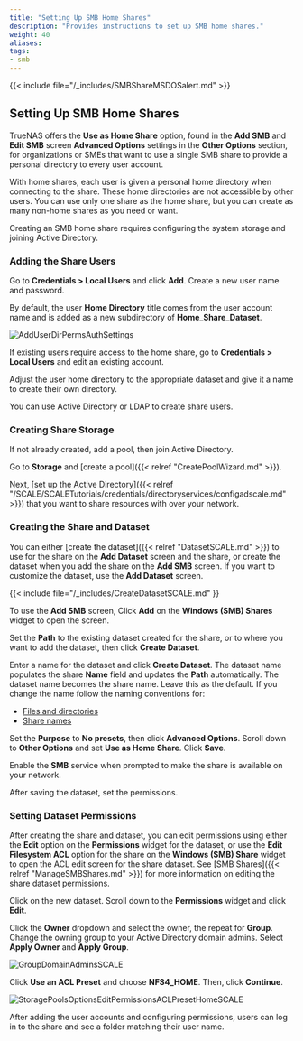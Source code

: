 ```yaml
---
title: "Setting Up SMB Home Shares"
description: "Provides instructions to set up SMB home shares."
weight: 40
aliases: 
tags:
- smb
---
```


{{< include file="/_includes/SMBShareMSDOSalert.md" >}}

## Setting Up SMB Home Shares
TrueNAS offers the **Use as Home Share** option, found in the **Add SMB** and **Edit SMB** screen **Advanced Options** settings in the **Other Options** section, for organizations or SMEs that want to use a single SMB share to provide a personal directory to every user account.

With home shares, each user is given a personal home directory when connecting to the share.
These home directories are not accessible by other users.
You can use only one share as the home share, but you can create as many non-home shares as you need or want.

Creating an SMB home share requires configuring the system storage and joining Active Directory.

### Adding the Share Users
Go to **Credentials > Local Users** and click **Add**. 
Create a new user name and password. 

By default, the user **Home Directory** title comes from the user account name and is added as a new subdirectory of **Home_Share_Dataset**.

![AddUserDirPermsAuthSettings](/images/SCALE/Credentials/AddUserDirPermsAuthSettings.png "Add User Directories, Permissions and Authentication Settings")

If existing users require access to the home share, go to **Credentials > Local Users** and edit an existing account.

Adjust the user home directory to the appropriate dataset and give it a name to create their own directory.

You can use Active Directory or LDAP to create share users.

### Creating Share Storage
If not already created, add a pool, then join Active Directory.

Go to **Storage** and [create a pool]({{< relref "CreatePoolWizard.md" >}}).

Next, [set up the Active Directory]({{< relref "/SCALE/SCALETutorials/credentials/directoryservices/configadscale.md" >}}) that you want to share resources with over your network.

### Creating the Share and Dataset
You can either [create the dataset]({{< relref "DatasetSCALE.md" >}}) to use for the share on the **Add Dataset** screen and the share, or create the dataset when you add the share on the **Add SMB** screen.
If you want to customize the dataset, use the **Add Dataset** screen.

{{< include file="/_includes/CreateDatasetSCALE.md" }}

To use the **Add SMB** screen, Click **Add** on the **Windows (SMB) Shares** widget to open the screen. 

Set the **Path** to the existing dataset created for the share, or to where you want to add the dataset, then click **Create Dataset**.

Enter a name for the dataset and click **Create Dataset**.
The dataset name populates the share **Name** field and updates the **Path** automatically.
The dataset name becomes the share name. Leave this as the default. 
If you change the name follow the naming conventions for:
* [Files and directories](https://learn.microsoft.com/en-us/windows/win32/fileio/naming-a-file#naming-conventions)
* [Share names](https://learn.microsoft.com/en-us/openspecs/windows_protocols/ms-fscc/dc9978d7-6299-4c5a-a22d-a039cdc716ea) 

Set the **Purpose** to **No presets**, then click **Advanced Options**. Scroll down to **Other Options** and set **Use as Home Share**.
Click **Save**.

Enable the **SMB** service when prompted to make the share is available on your network.

After saving the dataset, set the permissions.

### Setting Dataset Permissions
After creating the share and dataset, you can edit permissions using either the **Edit** option on the **Permissions** widget for the dataset, or use the **Edit Filesystem ACL** option for the share on the **Windows (SMB) Share** widget to open the ACL edit screen for the share dataset.
See [SMB Shares]({{< relref "ManageSMBShares.md" >}}) for more information on editing the share dataset permissions.

Click on the new dataset. Scroll down to the **Permissions** widget and click **Edit**.

Click the **Owner** dropdown and select the owner, the repeat for **Group**.
Change the owning group to your Active Directory domain admins. Select **Apply Owner** and **Apply Group**.

![GroupDomainAdminsSCALE](/images/SCALE/Datasets/GroupDomainAdmins.png "Set the owning group to Domain Admins")

Click **Use an ACL Preset** and choose **NFS4_HOME**. Then, click **Continue**.

![StoragePoolsOptionsEditPermissionsACLPresetHomeSCALE](/images/SCALE/Datasets/StoragePoolsOptionsEditPermissionsACLPresetHome.png "Set the Home ACL Preset")

After adding the user accounts and configuring permissions, users can log in to the share and see a folder matching their user name.
